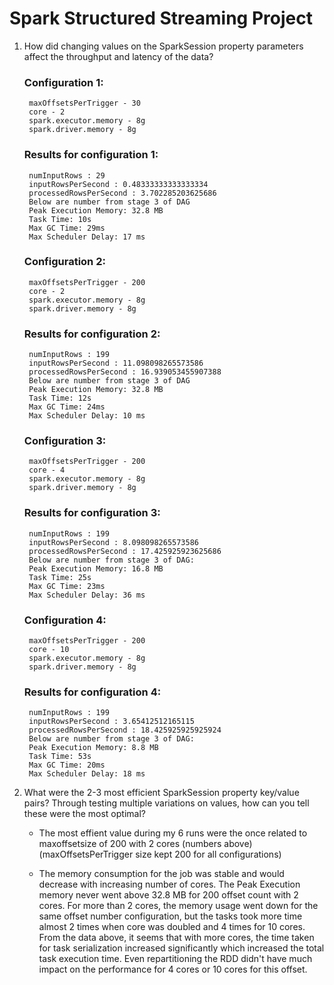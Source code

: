 # Spark Structured Streaming Project

1. How did changing values on the SparkSession property parameters affect the throughput and latency of the data?
    ### Configuration 1: 
        maxOffsetsPerTrigger - 30
        core - 2
        spark.executor.memory - 8g
        spark.driver.memory - 8g

    ### Results for configuration 1:
        numInputRows : 29
        inputRowsPerSecond : 0.48333333333333334
        processedRowsPerSecond : 3.702285203625686
        Below are number from stage 3 of DAG
        Peak Execution Memory: 32.8 MB
        Task Time: 10s
        Max GC Time: 29ms
        Max Scheduler Delay: 17 ms

    ### Configuration 2: 
        maxOffsetsPerTrigger - 200
        core - 2
        spark.executor.memory - 8g
        spark.driver.memory - 8g

    ### Results for configuration 2:
        numInputRows : 199
        inputRowsPerSecond : 11.098098265573586
        processedRowsPerSecond : 16.939053455907388
        Below are number from stage 3 of DAG
        Peak Execution Memory: 32.8 MB
        Task Time: 12s
        Max GC Time: 24ms
        Max Scheduler Delay: 10 ms

    ### Configuration 3:
        maxOffsetsPerTrigger - 200
        core - 4
        spark.executor.memory - 8g
        spark.driver.memory - 8g

    ### Results for configuration 3:
        numInputRows : 199
        inputRowsPerSecond : 8.098098265573586
        processedRowsPerSecond : 17.425925923625686
        Below are number from stage 3 of DAG:
        Peak Execution Memory: 16.8 MB
        Task Time: 25s
        Max GC Time: 23ms
        Max Scheduler Delay: 36 ms

    ### Configuration 4:
        maxOffsetsPerTrigger - 200
        core - 10
        spark.executor.memory - 8g
        spark.driver.memory - 8g

    ### Results for configuration 4:
        numInputRows : 199
        inputRowsPerSecond : 3.65412512165115
        processedRowsPerSecond : 18.425925925925924
        Below are number from stage 3 of DAG:
        Peak Execution Memory: 8.8 MB
        Task Time: 53s
        Max GC Time: 20ms
        Max Scheduler Delay: 18 ms



2. What were the 2-3 most efficient SparkSession property key/value pairs? 
Through testing multiple variations on values, how can you tell these were the most optimal?

    - The most effient value during my 6 runs were the once related to maxoffsetsize of 200 with 2 cores (numbers above) (maxOffsetsPerTrigger size kept 200 for all configurations)

    -  The memory consumption for the job was stable and would decrease with increasing number of cores. The Peak Execution memory never went above 32.8 MB for 200 offset count with 2 cores. For more than 2 cores, the memory usage went down for the same offset number configuration, but the tasks took more time almost 2 times when core was doubled and 4 times for 10 cores. From the data above, it seems that with more cores, the time taken for task serialization increased significantly which increased the total task execution time. Even repartitioning the RDD didn't have much impact on the performance for 4 cores or 10 cores for this offset.